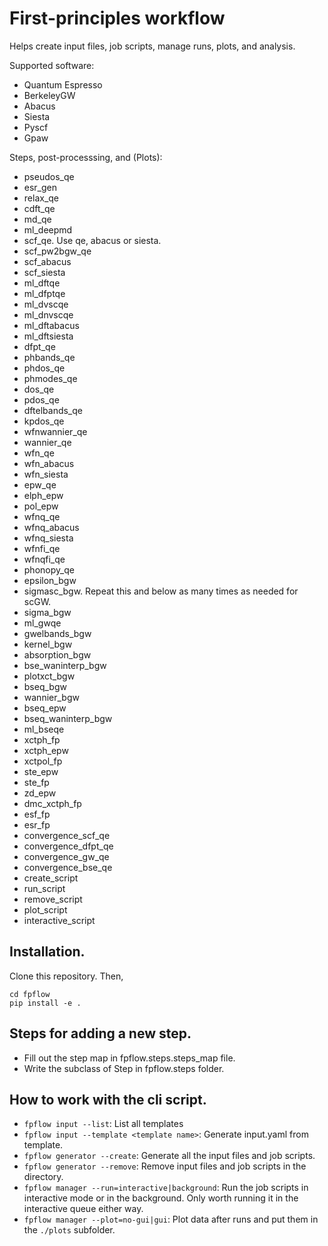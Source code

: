 # First-principles workflow

Helps create input files, job scripts, manage runs, plots, and analysis. 

Supported software:
- Quantum Espresso
- BerkeleyGW
- Abacus
- Siesta
- Pyscf
- Gpaw

Steps, post-processsing, and (Plots):
- pseudos_qe
- esr_gen
- relax_qe
- cdft_qe
- md_qe
- ml_deepmd
- scf_qe. Use qe, abacus or siesta. 
- scf_pw2bgw_qe
- scf_abacus
- scf_siesta
- ml_dftqe
- ml_dfptqe
- ml_dvscqe
- ml_dnvscqe
- ml_dftabacus
- ml_dftsiesta
- dfpt_qe
- phbands_qe 
- phdos_qe 
- phmodes_qe 
- dos_qe 
- pdos_qe 
- dftelbands_qe 
- kpdos_qe 
- wfnwannier_qe 
- wannier_qe 
- wfn_qe
- wfn_abacus
- wfn_siesta
- epw_qe
- elph_epw 
- pol_epw
- wfnq_qe
- wfnq_abacus
- wfnq_siesta
- wfnfi_qe
- wfnqfi_qe
- phonopy_qe 
- epsilon_bgw 
- sigmasc_bgw. Repeat this and below as many times as needed for scGW. 
- sigma_bgw
- ml_gwqe
- gwelbands_bgw 
- kernel_bgw
- absorption_bgw 
- bse_waninterp_bgw
- plotxct_bgw 
- bseq_bgw
- wannier_bgw 
- bseq_epw
- bseq_waninterp_bgw
- ml_bseqe
- xctph_fp 
- xctph_epw
- xctpol_fp 
- ste_epw
- ste_fp 
- zd_epw
- dmc_xctph_fp
- esf_fp
- esr_fp 
- convergence_scf_qe 
- convergence_dfpt_qe 
- convergence_gw_qe
- convergence_bse_qe 
- create_script
- run_script
- remove_script
- plot_script
- interactive_script

## Installation. 
Clone this repository. Then,

```
cd fpflow
pip install -e .
```


## Steps for adding a new step.
- Fill out the step map in fpflow.steps.steps_map file. 
- Write the subclass of Step in fpflow.steps folder.

## How to work with the cli script. 
- `fpflow input --list`: List all templates
- `fpflow input --template <template name>`: Generate input.yaml from template. 
- `fpflow generator --create`: Generate all the input files and job scripts.
- `fpflow generator --remove`: Remove input files and job scripts in the directory.
- `fpflow manager --run=interactive|background`: Run the job scripts in interactive mode or in the background. 
Only worth running it in the interactive queue either way.
- `fpflow manager --plot=no-gui|gui`: Plot data after runs and put them in the `./plots` subfolder. 